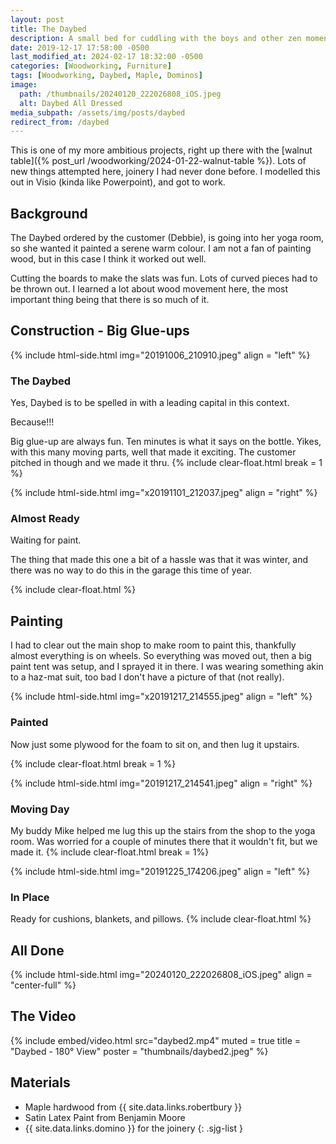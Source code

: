 ```yaml
---
layout: post
title: The Daybed
description: A small bed for cuddling with the boys and other zen moments
date: 2019-12-17 17:58:00 -0500
last_modified_at: 2024-02-17 18:32:00 -0500
categories: [Woodworking, Furniture]
tags: [Woodworking, Daybed, Maple, Dominos]
image:
  path: /thumbnails/20240120_222026808_iOS.jpeg
  alt: Daybed All Dressed
media_subpath: /assets/img/posts/daybed
redirect_from: /daybed
---
```

This is one of my more ambitious projects, right up there with the [walnut table]({% post_url /woodworking/2024-01-22-walnut-table %}). Lots of new things attempted here, joinery I had never done before. I modelled this out in Visio (kinda like Powerpoint), and got to work.

## Background

The Daybed ordered by the customer (Debbie), is going into her yoga room, so she wanted it painted a serene warm colour. I am not a fan of painting wood, but in this case I think it worked out well.

Cutting the boards to make the slats was fun. Lots of curved pieces had to be thrown out. I learned a lot about wood movement here, the most important thing being that there is so much of it.

## Construction - Big Glue-ups

{% include html-side.html img="20191006_210910.jpeg" align = "left" %}

### The Daybed

Yes, Daybed is to be spelled in with a leading capital in this context.

Because!!!

Big glue-up are always fun. Ten minutes is what it says on the bottle. Yikes, with this many moving parts, well that made it exciting. The customer pitched in though and we made it thru.
{% include clear-float.html break = 1 %}

{% include html-side.html img="x20191101_212037.jpeg" align = "right" %}

### Almost Ready

Waiting for paint.

The thing that made this one a bit of a hassle was that it was winter, and there was no way to do this in the garage this time of year.

{% include clear-float.html %}

## Painting

I had to clear out the main shop to make room to paint this, thankfully almost everything is on wheels. So everything was moved out, then a big paint tent was setup, and I sprayed it in there. I was wearing something akin to a haz-mat suit, too bad I don't have a picture of that (not really).

{% include html-side.html img="x20191217_214555.jpeg" align = "left" %}

### Painted

Now just some plywood for the foam to sit on, and then lug it upstairs.

{% include clear-float.html break = 1 %}

{% include html-side.html img="20191217_214541.jpeg" align = "right" %}

### Moving Day

My buddy Mike helped me lug this up the stairs from the shop to the yoga room. Was worried for a couple of minutes there that it wouldn't fit, but we made it.
{% include clear-float.html break = 1%}

{% include html-side.html img="20191225_174206.jpeg" align = "left" %}

### In Place

Ready for cushions, blankets, and pillows.
{% include clear-float.html %}

## All Done

{% include html-side.html img="20240120_222026808_iOS.jpeg" align = "center-full" %}

## The Video

{% include embed/video.html src="daybed2.mp4" muted = true title = "Daybed - 180&deg; View" poster = "thumbnails/daybed2.jpeg" %}

## Materials

- Maple hardwood from {{ site.data.links.robertbury }}
- Satin Latex Paint from Benjamin Moore
- {{ site.data.links.domino }} for the joinery
{: .sjg-list }
